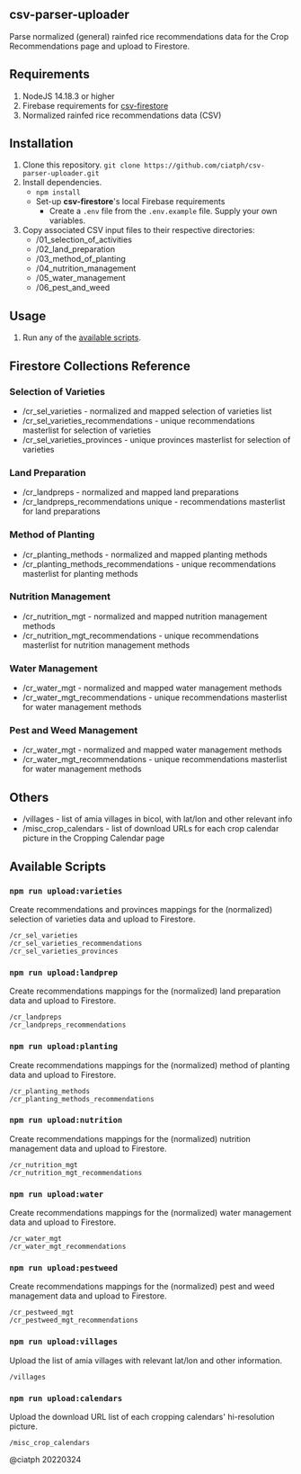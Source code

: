 ## csv-parser-uploader

Parse normalized (general) rainfed rice recommendations data for the Crop Recommendations page and upload to Firestore.

## Requirements

1. NodeJS 14.18.3 or higher
2. Firebase requirements for [csv-firestore](https://www.npmjs.com/package/csv-firestore)
3. Normalized rainfed rice recommendations data (CSV)

## Installation

1. Clone this repository.
`git clone https://github.com/ciatph/csv-parser-uploader.git`
2. Install dependencies.
   - `npm install`
   - Set-up **csv-firestore**'s local Firebase requirements
     - Create a `.env` file from the `.env.example` file. Supply your own variables.
3. Copy associated CSV input files to their respective directories:
   - /01_selection_of_activities
   - /02_land_preparation
   - /03_method_of_planting
   - /04_nutrition_management
   - /05_water_management
   - /06_pest_and_weed

## Usage

1. Run any of the [available scripts](#available-scripts).


## Firestore Collections Reference

### Selection of Varieties

- /cr_sel_varieties - normalized and mapped selection of varieties list
- /cr_sel_varieties_recommendations - unique recommendations masterlist for selection of varieties
- /cr_sel_varieties_provinces - unique provinces masterlist for selection of varieties

### Land Preparation

- /cr_landpreps - normalized and mapped land preparations
- /cr_landpreps_recommendations unique - recommendations masterlist for land preparations

### Method of Planting

- /cr_planting_methods - normalized and mapped planting methods
- /cr_planting_methods_recommendations - unique recommendations masterlist for planting methods

### Nutrition Management

- /cr_nutrition_mgt - normalized and mapped nutrition management methods
- /cr_nutrition_mgt_recommendations - unique recommendations masterlist for nutrition management methods

### Water Management

- /cr_water_mgt - normalized and mapped water management methods
- /cr_water_mgt_recommendations - unique recommendations masterlist for water management methods

### Pest and Weed Management

- /cr_water_mgt - normalized and mapped water management methods
- /cr_water_mgt_recommendations - unique recommendations masterlist for water management methods


## Others

- /villages - list of amia villages in bicol, with lat/lon and other relevant info
- /misc_crop_calendars - list of download URLs for each crop calendar picture in the Cropping Calendar page


## Available Scripts

### `npm run upload:varieties`

Create recommendations and provinces mappings for the (normalized) selection of varieties data and upload to Firestore.

```
/cr_sel_varieties
/cr_sel_varieties_recommendations
/cr_sel_varieties_provinces
```

### `npm run upload:landprep`

Create recommendations mappings for the (normalized) land preparation data and upload to Firestore.

```
/cr_landpreps
/cr_landpreps_recommendations
```

### `npm run upload:planting`

Create recommendations mappings for the (normalized) method of planting data and upload to Firestore.

```
/cr_planting_methods
/cr_planting_methods_recommendations
```

### `npm run upload:nutrition`

Create recommendations mappings for the (normalized) nutrition management data and upload to Firestore.

```
/cr_nutrition_mgt
/cr_nutrition_mgt_recommendations
```

### `npm run upload:water`

Create recommendations mappings for the (normalized) water management data and upload to Firestore.

```
/cr_water_mgt
/cr_water_mgt_recommendations
```

### `npm run upload:pestweed`

Create recommendations mappings for the (normalized) pest and weed management data and upload to Firestore.

```
/cr_pestweed_mgt
/cr_pestweed_mgt_recommendations
```

### `npm run upload:villages`

Upload the list of amia villages with relevant lat/lon and other information.

```
/villages
```

### `npm run upload:calendars`

Upload the download URL list of each cropping calendars' hi-resolution picture.

```
/misc_crop_calendars
```

@ciatph
20220324
